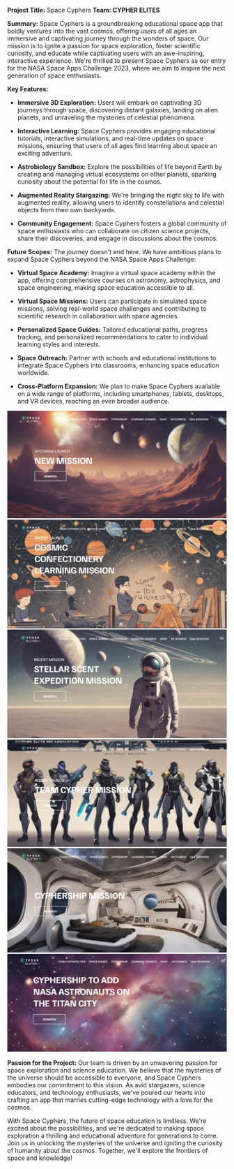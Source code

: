 **Project Title:** Space Cyphers
**Team:  CYPHER ELITES**


**Summary:**
Space Cyphers is a groundbreaking educational space app that boldly ventures into the vast cosmos, offering users of all ages an immersive and captivating journey through the wonders of space. Our mission is to ignite a passion for space exploration, foster scientific curiosity, and educate while captivating users with an awe-inspiring, interactive experience. We're thrilled to present Space Cyphers as our entry for the NASA Space Apps Challenge 2023, where we aim to inspire the next generation of space enthusiasts.



**Key Features:**
- **Immersive 3D Exploration:** Users will embark on captivating 3D journeys through space, discovering distant galaxies, landing on alien planets, and unraveling the mysteries of celestial phenomena.

- **Interactive Learning:** Space Cyphers provides engaging educational tutorials, interactive simulations, and real-time updates on space missions, ensuring that users of all ages find learning about space an exciting adventure.

- **Astrobiology Sandbox:** Explore the possibilities of life beyond Earth by creating and managing virtual ecosystems on other planets, sparking curiosity about the potential for life in the cosmos.

- **Augmented Reality Stargazing:** We're bringing the night sky to life with augmented reality, allowing users to identify constellations and celestial objects from their own backyards.

- **Community Engagement:** Space Cyphers fosters a global community of space enthusiasts who can collaborate on citizen science projects, share their discoveries, and engage in discussions about the cosmos.

**Future Scopes:**
The journey doesn't end here. We have ambitious plans to expand Space Cyphers beyond the NASA Space Apps Challenge:

- **Virtual Space Academy:** Imagine a virtual space academy within the app, offering comprehensive courses on astronomy, astrophysics, and space engineering, making space education accessible to all.

- **Virtual Space Missions:** Users can participate in simulated space missions, solving real-world space challenges and contributing to scientific research in collaboration with space agencies.

- **Personalized Space Guides:** Tailored educational paths, progress tracking, and personalized recommendations to cater to individual learning styles and interests.

- **Space Outreach:** Partner with schools and educational institutions to integrate Space Cyphers into classrooms, enhancing space education worldwide.

- **Cross-Platform Expansion:** We plan to make Space Cyphers available on a wide range of platforms, including smartphones, tablets, desktops, and VR devices, reaching an even broader audience.




![Demo](img//001.png)
![Demo](img//002.png)
![Demo](img//003.png)
![Demo](img//004.png)
![Demo](img//005.png)
![Demo](img//006.png)





**Passion for the Project:**
Our team is driven by an unwavering passion for space exploration and science education. We believe that the mysteries of the universe should be accessible to everyone, and Space Cyphers embodies our commitment to this vision. As avid stargazers, science educators, and technology enthusiasts, we've poured our hearts into crafting an app that marries cutting-edge technology with a love for the cosmos.





With Space Cyphers, the future of space education is limitless. We're excited about the possibilities, and we're dedicated to making space exploration a thrilling and educational adventure for generations to come. Join us in unlocking the mysteries of the universe and igniting the curiosity of humanity about the cosmos. Together, we'll explore the frontiers of space and knowledge!